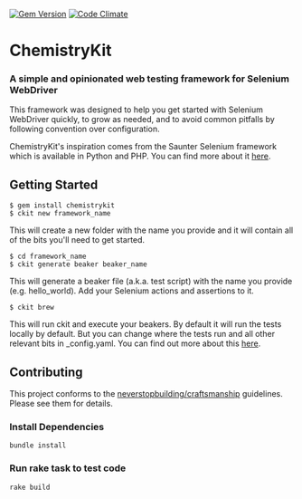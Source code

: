 [![Gem Version](https://badge.fury.io/rb/chemistrykit.png)](http://badge.fury.io/rb/chemistrykit)
[![Code Climate](https://codeclimate.com/github/arrgyle/chemistrykit.png)](https://codeclimate.com/github/arrgyle/chemistrykit)

ChemistryKit
============================================================

### A simple and opinionated web testing framework for Selenium WebDriver

This framework was designed to help you get started with Selenium WebDriver quickly, to grow as needed, and to avoid common pitfalls by following convention over configuration.

ChemistryKit's inspiration comes from the Saunter Selenium framework which is available in Python and PHP. You can find more about it [here](http://element34.ca/products/saunter).

## Getting Started

    $ gem install chemistrykit
    $ ckit new framework_name

This will create a new folder with the name you provide and it will contain all of the bits you'll need to get started.

    $ cd framework_name
    $ ckit generate beaker beaker_name

This will generate a beaker file (a.k.a. test script) with the name you provide (e.g. hello_world). Add your Selenium actions and assertions to it.

    $ ckit brew

This will run ckit and execute your beakers. By default it will run the tests locally by default. But you can change where the tests run and all other relevant bits in \_config.yaml. You can find out more about this [here](https://github.com/arrgyle/chemistrykit/wiki/Configs).


## Contributing

This project conforms to the [neverstopbuilding/craftsmanship](https://github.com/neverstopbuilding/craftsmanship) guidelines. Please see them for details.

### Install Dependencies

    bundle install

### Run rake task to test code

    rake build
